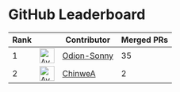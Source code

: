 
# GitHub Leaderboard

| Rank || Contributor | Merged PRs |
| ---- | -- |----------- | ---------- |
| 1 | <img src='https://avatars.githubusercontent.com/u/99491084?v=4' alt='Avatar' width='30' height='30'> | [Odion-Sonny](https://github.com/Odion-Sonny) | 35 |
| 2 | <img src='https://avatars.githubusercontent.com/u/66801566?v=4' alt='Avatar' width='30' height='30'> | [ChinweA](https://github.com/ChinweA) | 2 |
